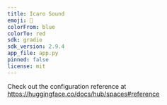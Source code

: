 ```yaml
---
title: Icaro Sound
emoji: 🏢
colorFrom: blue
colorTo: red
sdk: gradio
sdk_version: 2.9.4
app_file: app.py
pinned: false
license: mit
---
```


Check out the configuration reference at https://huggingface.co/docs/hub/spaces#reference
